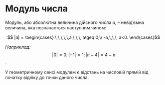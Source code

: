 # Модуль числа

Модуль, або абсолютна величина дійсного числа $a$, – невід’ємна величина, яка позначається наступним чином:

$$ |a| =
\begin{cases}
\,\,\,\,\,a,\,\,\, a\geq 0;\\
-a,\,\,\, a<0.
\end{cases}$$

<i>Наприклад:</i> $$|0|=0;|-1|=1;|\pi-4|=4-\pi$$.

У геометричному сенсі модулем є відстань на числовій прямій від початку відліку до точки даного числа.

